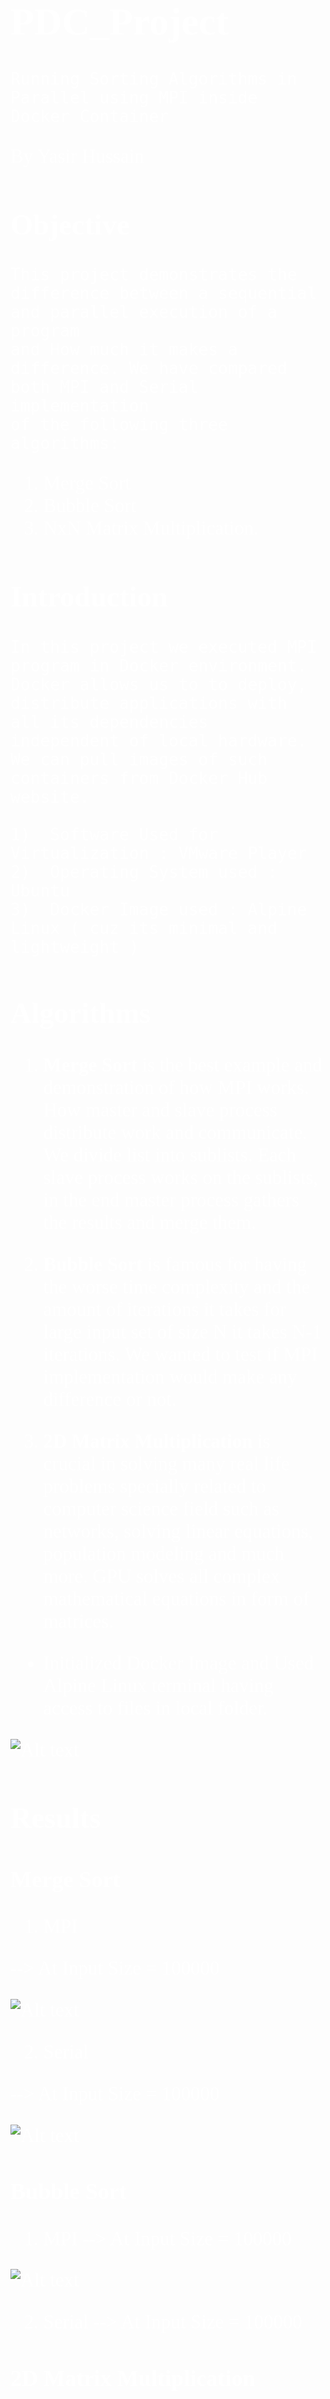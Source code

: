 <font style="color:#fff; font-family: 'Bebas Neue'; 
font-size: 3.5ch">

# PDC_Project
	Running Sorting Algorithms in Parallel using MPI inside Docker Container

By Yasir Hussain

## Objective

	This project demonstrates the difference between a sequential and parallel execution of a program 
	and How much it makes a difference. We have compared both MPI and Serial implementation 
	of the following three algorithms:
	
1) Merge Sort <br> 
2) Bubble Sort <br> 
3) NxN Matrix Multiplication.

## Introduction

	In this project we executed MPI program in Docker environment. Docker allows us to to deploy, distribute applications with all its dependencies independent of local hardware. We can pull images of such containers from Docker Hub website.

	1)	Software Used for Virtualization : VMware Player
	2)	Operating System used : Ubuntu
	3)	Docker Image used : Alpine Linux ( cuz its minimal and lightweight )

## Algorithms

1. <b> Merge Sort </b> is the best example and demonstration of how MPI works. 
How master and slave process distribute work and communicate. 
We divide list into sublists. Each slave process works on the sublists, 
in the end master process gathers the results and merge them.
	
2. <b> Bubble Sort </b> is famous for having the worse time complexity and 
the amount of iterations it takes for large input set of size N it takes N-1 iterations. 
We wanted to test if MPI implementation would make any difference or not.

3. <b> 2D Matrix Multiplication </b> is crucial in solving many real life problems specially related to 
computer science field such as networks, solving linear equations, population modeling and much more. 
GPU solves all complex mathematical equations in form of matrices.

* Initialized Docker Image and Used Alpine Linux terminal having access to files in local folder.

![Alt text](./Demo/image.png)

## Results

### Merge Sort

1)	MPI

--> At Input Size = 100000

![Alt text](./Demo/image-1.png)

2)	Serial

--> At Input Size = 100000

![Alt text](./Demo/image-2.png)

### Bubble Sort

1)	MPI
--> At Input Size = 100000

![Alt text](./Demo/image-3.png)

2)	Serial
--> At Input Size = 100000

### 2D Matrix Multiplication

1)	MPI

--> At N = 8 , 8 x 8 = 64

![Alt text](./Demo/image-4.png)

--> At Input > 10 it was giving an error , was unable to show calculated time.

![Alt text](./Demo/image-5.png)

2)	Serial

--> At N = 800 , NxN = 800 x 800 = 640000  

![Alt text](./Demo/image-6.png)

## Conclusion

	Sometimes sequential algorithm performs better because of small input data set. 
	In such case using MPI causes overhead and loses its purpose. 
	In situations where MPI is ideal to use then sequential algorithms 
	don’t even come close to the performance of MPI.

</font>